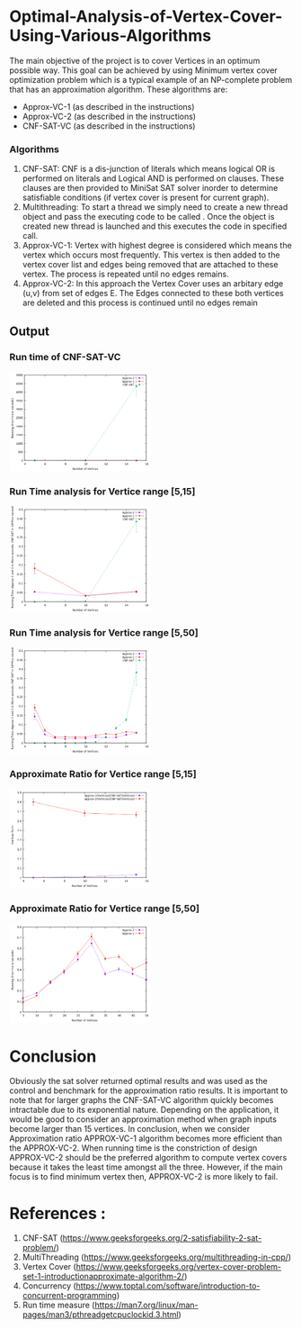 # Optimal-Analysis-of-Vertex-Cover-Using-Various-Algorithms

The main objective of the project is to cover Vertices in an optimum possible way. This
goal can be achieved by using Minimum vertex cover optimization problem which is a typical example of an NP-complete problem that has an approximation algorithm. 
These algorithms are: 
- Approx-VC-1 (as described in the instructions)
- Approx-VC-2 (as described in the instructions)
- CNF-SAT-VC (as described in the instructions)

### Algorithms
1. CNF-SAT: 
CNF is a dis-junction of literals which means logical OR is performed on literals and
Logical AND is performed on clauses. These clauses are then provided to MiniSat SAT
solver inorder to determine satisfiable conditions (if vertex cover is present for current
graph). 
2. Multithreading: 
To start a thread we simply need to create a new thread object and pass the executing code to be called . Once the object is created new thread is launched and this executes the code in specified call. 
3. Approx-VC-1: 
Vertex with highest degree is considered which means the vertex which occurs most frequently. This vertex is then added to the vertex cover list and edges being removed that are attached to these vertex. The process is repeated until no edges remains. 
4. Approx-VC-2: 
In this approach the Vertex Cover uses an arbitary edge (u,v) from set of edges E. The Edges connected to these both vertices are deleted and this process is continued until no edges remain 


## Output 

### Run time of CNF-SAT-VC
<img src="photos/Duration15_3algo.png" width="50%" height="50%"> 
 
 
### Run Time analysis for Vertice range [5,15]
<img src="photos/Final3Algos.png" width="50%" height="50%"> 
 
  
  ### Run Time analysis for Vertice range [5,50]
<img src="photos/Final3Algos1to15.png" width="50%" height="50%"> 
 
  
  ### Approximate Ratio for Vertice range [5,15]
<img src="photos/VerticesRatio.png" width="50%" height="50%"> 

### Approximate Ratio for Vertice range [5,50]
<img src="photos/50data2algo.png" width="50%" height="50%"> 
 

 # Conclusion
 Obviously the sat solver returned optimal results and was used as the control and benchmark for the approximation ratio results. It is important to note that for larger graphs the CNF-SAT-VC algorithm quickly becomes intractable due to its exponential nature. 
 Depending on the application, it would be good to consider an approximation method when graph inputs become larger than 15 vertices. 
 In conclusion, when we consider Approximation ratio APPROX-VC-1 algorithm becomes more efficient than the APPROX-VC-2. When running time is the constriction of design APPROX-VC-2 should be the preferred algorithm to compute vertex covers because it takes the least time amongst all the three. However, if the main focus is to find minimum vertex then, APPROX-VC-2 is more likely to fail.

# References :
1. CNF-SAT (https://www.geeksforgeeks.org/2-satisfiability-2-sat-problem/)
2. MultiThreading (https://www.geeksforgeeks.org/multithreading-in-cpp/)
3. Vertex Cover (https://www.geeksforgeeks.org/vertex-cover-problem-set-1-introductionapproximate-algorithm-2/)
4. Concurrency (https://www.toptal.com/software/introduction-to-concurrent-programming)
5. Run time measure (https://man7.org/linux/man-pages/man3/pthreadgetcpuclockid.3.html)
  




